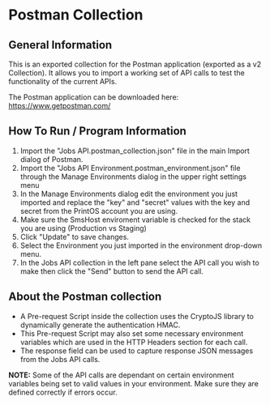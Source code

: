 # Postman Collection
## General Information
This is an exported collection for the Postman application (exported as a v2 Collection). It allows you to import a working set of API calls to test the functionality of the current APIs.

The Postman application can be downloaded here: https://www.getpostman.com/

## How To Run / Program Information
1. Import the "Jobs API.postman_collection.json" file in the main Import dialog of Postman.
2. Import the "Jobs API Environment.postman_environment.json" file through the Manage Environments dialog in the upper right settings menu
3. In the Manage Environments dialog edit the environment you just imported and replace the "key" and "secret" values with the key and secret from the PrintOS account you are using. 
4. Make sure the SmsHost enviroment variable is checked for the stack you are using (Production vs Staging)
5. Click "Update" to save changes.
6. Select the Environment you just imported in the environment drop-down menu.
7. In the Jobs API collection in the left pane select the API call you wish to make then click the "Send" button to send the API call.

## About the Postman collection
- A Pre-request Script inside the collection uses the CryptoJS library to dynamically generate the authentication HMAC.
- This Pre-request Script may also set some necessary environment variables which are used in the HTTP Headers section for each call.
- The response field can be used to capture response JSON messages from the Jobs API calls.

**NOTE:** Some of the API calls are dependant on certain environment variables being set to valid values in your environment.  Make sure they are defined correctly if errors occur.
